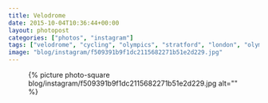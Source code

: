```yaml
---
title: Velodrome
date: 2015-10-04T10:36:44+00:00
layout: photopost
categories: ["photos", "instagram"]
tags: ["velodrome", "cycling", "olympics", "stratford", "london", "olympicpark"]
image: "blog/instagram/f509391b9f1dc2115682271b51e2d229.jpg"
---
```


<figure class="photo photo--square">
  {% picture photo-square blog/instagram/f509391b9f1dc2115682271b51e2d229.jpg alt="" %}
</figure>


